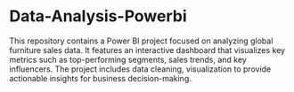 # Data-Analysis-Powerbi
This repository contains a Power BI project focused on analyzing global furniture sales data. It features an interactive dashboard that visualizes key metrics such as top-performing segments, sales trends, and key influencers. The project includes data cleaning, visualization to provide actionable insights for business decision-making.
